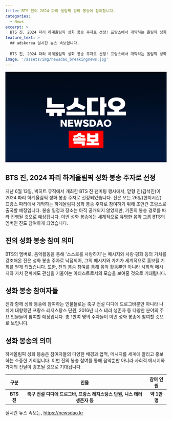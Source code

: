 ```yaml
---
title: BTS 진이 2024 파리 올림픽 성화 봉송에 참여합니다.
categories:
  - News
excerpt: >
  BTS 진, 2024 파리 하계올림픽 성화 봉송 주자로 선정! 프랑스에서 개막하는 올림픽 성화를 전달할 예정으로, 26일 출국 예정. 정확한 일정은 아직 공개되지 않았지만, 그리스에서 출발한 성화는 프랑스로 향하며, 수많은 주요 인물들과 함께 봉송 예정. BTS의 멤버로서 스스로를 사랑하자는 메시지와 사랑·평화의 가치를 강조한 진이 낙점됨.
feature_text: >
  ## adskorea 실시간 뉴스 속보입니다.

  BTS 진, 2024 파리 하계올림픽 성화 봉송 주자로 선정! 프랑스에서 개막하는 올림픽 성화를 전달할 예정으로, 26일 출국 예정. 정확한 일정은 아직 공개되지 않았지만, 그리스에서 출발한 성화는 프랑스로 향하며, 수많은 주요 인물들과 함께 봉송 예정. BTS의 멤버로서 스스로를 사랑하자는 메시지와 사랑·평화의 가치를 강조한 진이 낙점됨.
image: '/assets/img/newsdao_breakingnews.jpg'
---
```


<p><img src="/assets/img/newsdao_breakingnews.jpg" alt="adskorea 속보" /></p>

<h2 data-ke-size="size26">BTS 진, 2024 파리 하계올림픽 성화 봉송 주자로 선정</h2>

<p data-ke-size="size16">지난 6월 13일, 빅히트 뮤직에서 개최한 BTS 진 팬미팅 행사에서, 맏형 진(김석진)이 2024 파리 하계올림픽 성화 봉송 주자로 선정되었습니다. 진은 오는 26일(현지시간) 프랑스 파리에서 개막하는 하계올림픽 성화 봉송 주자로 참여하기 위해 조만간 프랑스로 출국할 예정입니다. 봉송 일정과 장소는 아직 공개되지 않았지만, 기존의 봉송 경로를 따라 진행될 것으로 예상됩니다. 이번 성화 봉송에는 세계적으로 유명한 음악 그룹 BTS의 멤버인 진도 참여하게 되었습니다. </p>

<h2 data-ke-size="size26">진의 성화 봉송 참여 의미</h2>

<p data-ke-size="size16">BTS의 멤버로, 음악활동을 통해 '스스로를 사랑하자'는 메시지와 사랑·평화 등의 가치를 강조해온 진은 성화 봉송 주자로 낙점되어, 그의 메시지와 가치가 세계적으로 홍보될 기회를 얻게 되었습니다. 또한, 진의 봉송 참여를 통해 음악 활동뿐만 아니라 사회적 메시지와 가치 전파에도 관심을 기울이는 아티스트로서의 모습을 보여줄 것으로 기대됩니다.</p>

<h2 data-ke-size="size26">성화 봉송 참여자들</h2>

<p data-ke-size="size16">진과 함께 성화 봉송에 참여하는 인물들로는 축구 전설 디디에 드로그바뿐만 아니라 나치에 대항했던 프랑스 레지스탕스 단원, 2016년 니스 테러 생존자 등 다양한 분야의 주요 인물들이 참여할 예정입니다. 총 1만여 명의 주자들이 이번 성화 봉송에 참여할 것으로 보입니다. </p>

<h2 data-ke-size="size26">성화 봉송의 의미</h2>

<p data-ke-size="size16">하계올림픽 성화 봉송은 참여자들의 다양한 배경과 업적, 메시지를 세계에 알리고 홍보하는 소중한 기회입니다. 이번 진의 봉송 참여를 통해 음악뿐만 아니라 사회적 메시지와 가치의 전달이 강조될 것으로 기대됩니다. </p>

<table>
    <thead>
        <tr>
            <th>구분</th>
            <th>인물</th>
            <th>참여 인원</th>
        </tr>
    </thead>
    <tbody>
        <tr>
            <td style="text-align: center; height: 17px;"><b>BTS 진</b></td>
            <td style="text-align: center; height: 17px;"><b>축구 전설 디디에 드로그바, 프랑스 레지스탕스 단원, 니스 테러 생존자 등</b></td>
            <td style="text-align: center; height: 17px;"><b>약 1만 명</b></td>
        </tr>
    </tbody>
</table>
실시간 뉴스 속보는, <a href="https://newsdao.kr" rel="dofollow">https://newsdao.kr</a>


